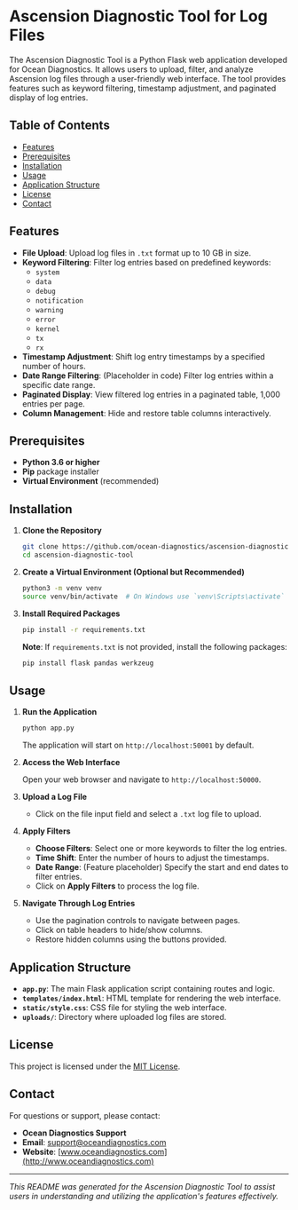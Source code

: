 # Ascension Diagnostic Tool for Log Files

The Ascension Diagnostic Tool is a Python Flask web application developed for Ocean Diagnostics. It allows users to upload, filter, and analyze Ascension log files through a user-friendly web interface. The tool provides features such as keyword filtering, timestamp adjustment, and paginated display of log entries.

## Table of Contents

- [Features](#features)
- [Prerequisites](#prerequisites)
- [Installation](#installation)
- [Usage](#usage)
- [Application Structure](#application-structure)
- [License](#license)
- [Contact](#contact)

## Features

- **File Upload**: Upload log files in `.txt` format up to 10 GB in size.
- **Keyword Filtering**: Filter log entries based on predefined keywords:
  - `system`
  - `data`
  - `debug`
  - `notification`
  - `warning`
  - `error`
  - `kernel`
  - `tx`
  - `rx`
- **Timestamp Adjustment**: Shift log entry timestamps by a specified number of hours.
- **Date Range Filtering**: (Placeholder in code) Filter log entries within a specific date range.
- **Paginated Display**: View filtered log entries in a paginated table, 1,000 entries per page.
- **Column Management**: Hide and restore table columns interactively.

## Prerequisites

- **Python 3.6 or higher**
- **Pip** package installer
- **Virtual Environment** (recommended)

## Installation

1. **Clone the Repository**

   ```bash
   git clone https://github.com/ocean-diagnostics/ascension-diagnostic-tool.git
   cd ascension-diagnostic-tool
   ```

2. **Create a Virtual Environment (Optional but Recommended)**

   ```bash
   python3 -m venv venv
   source venv/bin/activate  # On Windows use `venv\Scripts\activate`
   ```

3. **Install Required Packages**

   ```bash
   pip install -r requirements.txt
   ```

   **Note**: If `requirements.txt` is not provided, install the following packages:

   ```bash
   pip install flask pandas werkzeug
   ```

## Usage

1. **Run the Application**

   ```bash
   python app.py
   ```

   The application will start on `http://localhost:50001` by default.

2. **Access the Web Interface**

   Open your web browser and navigate to `http://localhost:50000`.

3. **Upload a Log File**

   - Click on the file input field and select a `.txt` log file to upload.

4. **Apply Filters**

   - **Choose Filters**: Select one or more keywords to filter the log entries.
   - **Time Shift**: Enter the number of hours to adjust the timestamps.
   - **Date Range**: (Feature placeholder) Specify the start and end dates to filter entries.
   - Click on **Apply Filters** to process the log file.

5. **Navigate Through Log Entries**

   - Use the pagination controls to navigate between pages.
   - Click on table headers to hide/show columns.
   - Restore hidden columns using the buttons provided.

## Application Structure

- **`app.py`**: The main Flask application script containing routes and logic.
- **`templates/index.html`**: HTML template for rendering the web interface.
- **`static/style.css`**: CSS file for styling the web interface.
- **`uploads/`**: Directory where uploaded log files are stored.


## License

This project is licensed under the [MIT License](LICENSE).

## Contact

For questions or support, please contact:

- **Ocean Diagnostics Support**
- **Email**: support@oceandiagnostics.com
- **Website**: [www.oceandiagnostics.com](http://www.oceandiagnostics.com)

---

*This README was generated for the Ascension Diagnostic Tool to assist users in understanding and utilizing the application's features effectively.*
